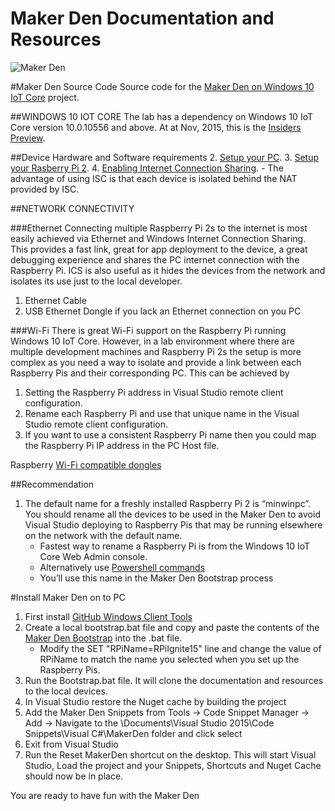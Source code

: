# Maker Den Documentation and Resources

![Maker Den](https://raw.githubusercontent.com/MakerDen/IoT-Maker-Den-Documentation-and-Resources/master/Resources/Images/MakerDen.jpg)

#Maker Den Source Code
Source code for the [Maker Den on Windows 10 IoT Core](https://github.com/MakerDen/IoT-Maker-Den-Windows-for-IoT) project. 

##WINDOWS 10 IOT CORE
The lab has a dependency on Windows 10 IoT Core version 10.0.10556 and above. At at Nov, 2015, this is the [Insiders Preview](http://ms-iot.github.io/content/en-US/Downloads.htm).


##Device Hardware and Software requirements
2. [Setup your PC](http://ms-iot.github.io/content/en-US/win10/SetupPCRPI.htm).
3. [Setup your Rasberry Pi 2](http://ms-iot.github.io/content/en-US/win10/SetupRPI.htm).
4. [Enabling Internet Connection Sharing](http://ms-iot.github.io/content/en-US/win10/ConnectToDevice.htm).
	- The advantage of using ISC is that each device is isolated behind the NAT provided by ISC.

##NETWORK CONNECTIVITY

###Ethernet
Connecting multiple Raspberry Pi 2s to the internet is most easily achieved via Ethernet and Windows Internet Connection Sharing.  This provides a fast link, great for app deployment to the device, a great debugging experience and shares the PC internet connection with the Raspberry Pi.  ICS is also useful as it hides the devices from the network and isolates its use just to the local developer.

1. Ethernet Cable
2. USB Ethernet Dongle if you lack an Ethernet connection on you PC

###Wi-Fi
There is great Wi-Fi support on the Raspberry Pi running Windows 10 IoT Core.  However, in a lab environment where there are multiple development machines and Raspberry Pi 2s the setup is more complex as you need a way to isolate and provide a link between each Raspberry Pis and their corresponding PC.
This can be achieved by 
1.	Setting the Raspberry Pi address in Visual Studio remote client configuration.
2.	Rename each Raspberry Pi and use that unique name in the Visual Studio remote client configuration.
3.	If you want to use a consistent Raspberry Pi name then you could map the Raspberry Pi IP address in the PC Host file.

Raspberry [Wi-Fi compatible dongles](http://ms-iot.github.io/content/en-US/win10/SupportedInterfaces.htm) 



##Recommendation
1. The default name for a freshly installed Raspberry Pi 2 is “minwinpc”.  You should rename all the devices to be used in the Maker Den to avoid Visual Studio deploying to Raspberry Pis that may be running elsewhere on the network with the default name.
	-	Fastest way to rename a Raspberry Pi is from the Windows 10 IoT Core Web Admin console. 
	-	Alternatively use [Powershell commands](http://ms-iot.github.io/content/en-US/win10/samples/PowerShell.htm)
	-	You’ll use this name in the Maker Den Bootstrap process

#Install Maker Den on to PC

1. First install [GitHub Windows Client Tools](http://git-scm.com/download/win)
2. Create a local bootstrap.bat file and copy and paste the contents of the [Maker Den Bootstrap](https://raw.githubusercontent.com/MakerDen/IoT-Maker-Den-Documentation-and-Guides/master/Resources/Setup/Bootstrap.bat) into the .bat file.
	- Modify the SET "RPiName=RPiIgnite15" line and change the value of RPiName to match the name you selected when you set up the Raspberry Pis.
3. Run the Bootstrap.bat file. It will clone the documentation and resources to the local devices.
4. In Visual Studio restore the Nuget cache by building the project
5. Add the Maker Den Snippets from Tools -> Code Snippet Manager -> Add -> Navigate to the \Documents\Visual Studio 2015\Code Snippets\Visual C#\MakerDen folder and click select
6. Exit from Visual Studio
7. Run the Reset MakerDen shortcut on the desktop.  This will start Visual Studio, Load the project and your Snippets, Shortcuts and Nuget Cache should now be in place.

You are ready to have fun with the Maker Den
	 